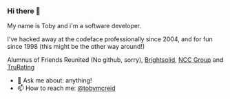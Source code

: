 ### Hi there 👋

My name is Toby and i'm a software developer.

I've hacked away at the codeface professionally since 2004, and for fun since 1998 (this might be the other way around!)

Alumnus of Friends Reunited (No github, sorry), [Brightsolid](https://github.com/brightsolid), [NCC Group](https://github.com/nccgroup) and [TruRating](https://github.com/trurating)

<!--
**tobyreid/tobyreid** is a ✨ _special_ ✨ repository because its `README.md` (this file) appears on your GitHub profile.

Here are some ideas to get you started:

- 🔭 I’m currently working on ...
- 🌱 I’m currently learning ...
- 👯 I’m looking to collaborate on ...
- 🤔 I’m looking for help with ...
- 💬 Ask me about ...
- 📫 How to reach me:
- 😄 Pronouns: ...
- ⚡ Fun fact: ...
-->

- 💬 Ask me about: anything!
- 📫 How to reach me: [@tobymcreid](https://twitter.com/tobymcreid)
